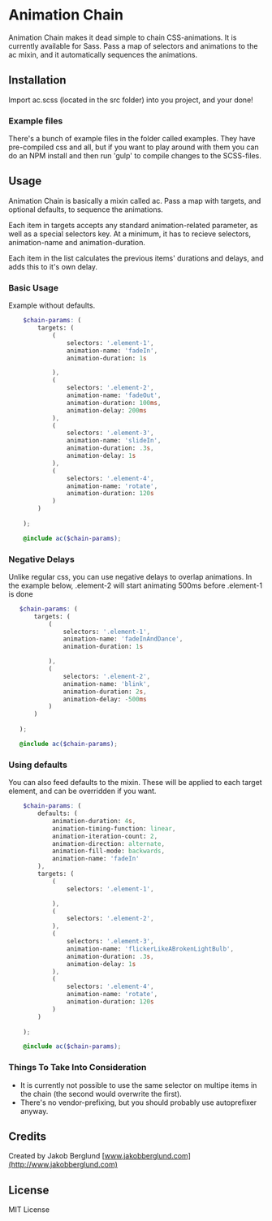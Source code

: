 # Animation Chain

Animation Chain makes it dead simple to chain CSS-animations. It is currently available for Sass. Pass a map of selectors and animations to the ac mixin, and it automatically sequences the animations.

## Installation

Import ac.scss (located in the src folder) into you project, and your done!

### Example files

There's a bunch of example files in the folder called examples. They have pre-compiled css and all, but if you want to play around with them you can do an NPM install and then run 'gulp' to compile changes to the SCSS-files. 

## Usage

Animation Chain is basically a mixin called ac. Pass a map with targets, and optional defaults, to sequence the animations.

Each item in targets accepts any standard animation-related parameter, as well as a special selectors key. At a minimum, it has to recieve selectors, animation-name and animation-duration.

Each item in the list calculates the previous items' durations and delays, and adds this to it's own delay.

### Basic Usage

Example without defaults.  
```scss
	$chain-params: (
		targets: (
			(
				selectors: '.element-1',
				animation-name: 'fadeIn',
				animation-duration: 1s

			),
			(
				selectors: '.element-2',
				animation-name: 'fadeOut',
				animation-duration: 100ms,
				animation-delay: 200ms
			),
			(
				selectors: '.element-3',
				animation-name: 'slideIn',
				animation-duration: .3s,
				animation-delay: 1s
			),
			(
				selectors: '.element-4',
				animation-name: 'rotate',
				animation-duration: 120s
			)
		)
		
	);

	@include ac($chain-params);
```

### Negative Delays

Unlike regular css, you can use negative delays to overlap animations. In the example below, .element-2 will start animating 500ms before .element-1 is done
 ```scss
	$chain-params: (
		targets: (
			(
				selectors: '.element-1',
				animation-name: 'fadeInAndDance',
				animation-duration: 1s

			),
			(
				selectors: '.element-2',
				animation-name: 'blink',
				animation-duration: 2s,
				animation-delay: -500ms
			)
		)
		
	);

	@include ac($chain-params);
```

### Using defaults
You can also feed defaults to the mixin. These will be applied to each target element, and can be overridden if you want.
```scss
	$chain-params: (
		defaults: (
			animation-duration: 4s,
			animation-timing-function: linear,
			animation-iteration-count: 2,
			animation-direction: alternate,
			animation-fill-mode: backwards,
			animation-name: 'fadeIn'
		),
		targets: (
			(
				selectors: '.element-1',

			),
			(
				selectors: '.element-2',
			),
			(
				selectors: '.element-3',
				animation-name: 'flickerLikeABrokenLightBulb',
				animation-duration: .3s,
				animation-delay: 1s
			),
			(
				selectors: '.element-4',
				animation-name: 'rotate',
				animation-duration: 120s
			)
		)
		
	);

	@include ac($chain-params);
```

### Things To Take Into Consideration

* It is currently not possible to use the same selector on multipe items in the chain (the second would overwrite the first).
* There's no vendor-prefixing, but you should probably use autoprefixer anyway.


## Credits

Created by Jakob Berglund [www.jakobberglund.com](http://www.jakobberglund.com)

## License

MIT License